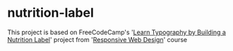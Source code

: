# nutrition-label

This project is based on FreeCodeCamp's '[Learn Typography by Building a Nutrition Label](https://www.freecodecamp.org/learn/2022/responsive-web-design/#learn-typography-by-building-a-nutrition-label)' project from '[Responsive Web Design](https://www.freecodecamp.org/learn/2022/responsive-web-design/)' course
